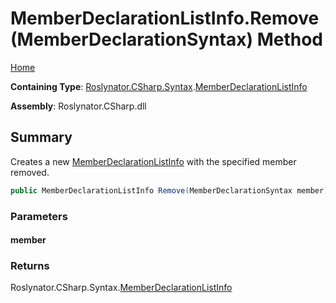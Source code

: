 <a name="_top"></a>

# MemberDeclarationListInfo\.Remove\(MemberDeclarationSyntax\) Method

[Home](../../../../../README.md#_top)

**Containing Type**: [Roslynator.CSharp.Syntax](../../README.md#_top)\.[MemberDeclarationListInfo](../README.md#_top)

**Assembly**: Roslynator\.CSharp\.dll

## Summary

Creates a new [MemberDeclarationListInfo](../README.md#_top) with the specified member removed\.

```csharp
public MemberDeclarationListInfo Remove(MemberDeclarationSyntax member)
```

### Parameters

#### member

### Returns

Roslynator\.CSharp\.Syntax\.[MemberDeclarationListInfo](../README.md#_top)

